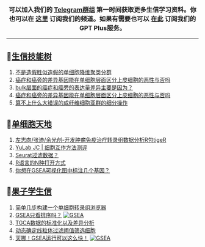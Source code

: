 
<h3 align="center">
  可以加入我们的 <a href="https://t.me/BioInfoTalk">Telegram群组</a> 第一时间获取更多生信学习资料。你也可以在 <a href="https://bioinforss-channel.vercel.app/">这里</a> 订阅我们的频道。如果有需要也可以 <a href="https://kyplus.092420.xyz/">在此</a> 订阅我们的GPT Plus服务。
</h3>

------------------

## 📝[生信技能树](https://github.com/ixxmu/mp_duty/issues?q=label%3A%E7%94%9F%E4%BF%A1%E6%8A%80%E8%83%BD%E6%A0%91+is%3Aclosed)
<!-- 1issueTable -->

1. [不是造假胜似造假的单细胞降维聚类分群](https://github.com/ixxmu/mp_duty/issues/5664) 
2. [癌症和癌旁的差异基因能在单细胞层面区分上皮细胞的恶性与否吗](https://github.com/ixxmu/mp_duty/issues/5620) 
3. [bulk层面的癌症和癌旁的表达量差异主要是因为？](https://github.com/ixxmu/mp_duty/issues/5619) 
4. [癌症和癌旁的差异基因能在单细胞层面区分上皮细胞的恶性与否吗](https://github.com/ixxmu/mp_duty/issues/5615) 
5. [算不上什么大错误的成纤维细胞亚群的细分操作](https://github.com/ixxmu/mp_duty/issues/5614) 
<!-- 1issueTable -->
## 📝[单细胞天地](https://github.com/ixxmu/mp_duty/issues?q=label%3A%E5%8D%95%E7%BB%86%E8%83%9E%E5%A4%A9%E5%9C%B0+is%3Aclosed)
<!-- 2issueTable -->

1. [左志向/张迪/余光创-开发肿瘤免疫治疗转录组数据分析R包tigeR](https://github.com/ixxmu/mp_duty/issues/5600) 
2. [YuLab JC | 细胞互作方法测评](https://github.com/ixxmu/mp_duty/issues/5383) 
3. [Seurat过滤数据？](https://github.com/ixxmu/mp_duty/issues/5376) 
4. [R语言的N种打开方式](https://github.com/ixxmu/mp_duty/issues/5300) 
5. [你想在GSEA可视化图中标注几个基因？](https://github.com/ixxmu/mp_duty/issues/5242) 
<!-- 2issueTable -->

## 📝[果子学生信](https://github.com/ixxmu/mp_duty/issues?q=label%3A%E6%9E%9C%E5%AD%90%E5%AD%A6%E7%94%9F%E4%BF%A1+is%3Aclosed)
<!-- 3issueTable -->

1. [简单几步构建一个单细胞转录组浏览器](https://github.com/ixxmu/mp_duty/issues/5103) 
2. [GSEA只看排序吗？](https://github.com/ixxmu/mp_duty/issues/4920) [![GSEA](https://img.shields.io/github/labels/ixxmu/mp_duty/GSEA)](https://github.com/ixxmu/mp_duty/labels/GSEA)
3. [TGCA数据的标准化以及差异分析](https://github.com/ixxmu/mp_duty/issues/4829) 
4. [动态确定线粒体过滤阈值筛选细胞](https://github.com/ixxmu/mp_duty/issues/4754) 
5. [天哪！GSEA运行可以这么快！](https://github.com/ixxmu/mp_duty/issues/4602) [![GSEA](https://img.shields.io/github/labels/ixxmu/mp_duty/GSEA)](https://github.com/ixxmu/mp_duty/labels/GSEA)
<!-- 3issueTable -->
